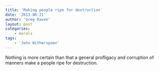```yaml
---
title: 'Making people ripe for destruction'
date: '2013-06-21'
author: 'Greg Raven'
layout: post
categories:
    - morals
tags:
    - 'John Witherspoon'
---
```


Nothing is more certain than that a general profligacy and corruption of manners make a people ripe for destruction.